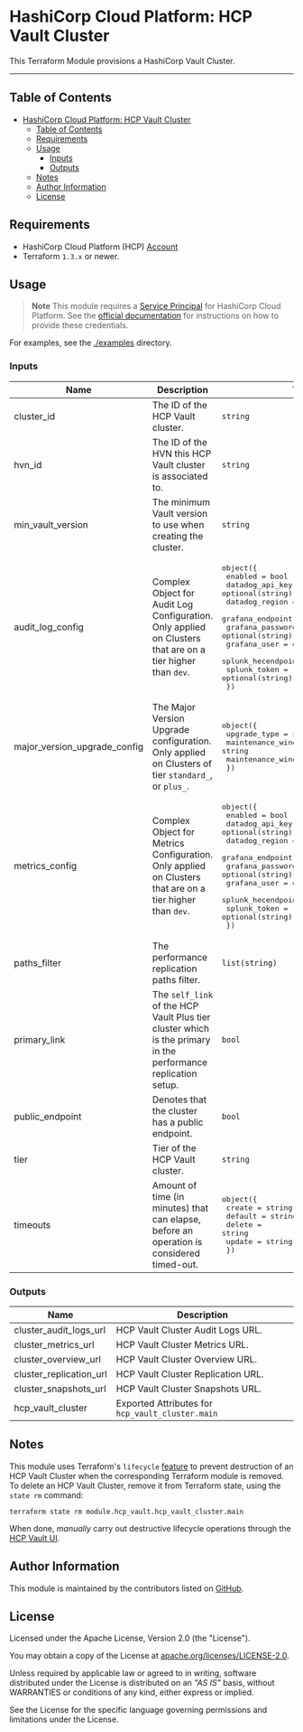 # HashiCorp Cloud Platform: HCP Vault Cluster

This Terraform Module provisions a HashiCorp Vault Cluster.

---

## Table of Contents

<!-- TOC -->
* [HashiCorp Cloud Platform: HCP Vault Cluster](#hashicorp-cloud-platform--hcp-vault-cluster)
  * [Table of Contents](#table-of-contents)
  * [Requirements](#requirements)
  * [Usage](#usage)
    * [Inputs](#inputs)
    * [Outputs](#outputs)
  * [Notes](#notes)
  * [Author Information](#author-information)
  * [License](#license)
<!-- TOC -->

## Requirements

* HashiCorp Cloud Platform (HCP) [Account](https://portal.cloud.hashicorp.com/sign-in)
* Terraform `1.3.x` or newer.

## Usage

> **Note**
> This module requires a [Service Principal](https://developer.hashicorp.com/hcp/docs/hcp/admin/service-principals) for HashiCorp Cloud Platform.
> See the [official documentation](https://registry.terraform.io/providers/hashicorp/hcp/latest/docs/guides/auth) for instructions on how to provide these credentials.

For examples, see the [./examples](https://github.com/ksatirli/terraform-hcp-vault-cluster/tree/main/examples/) directory.

<!-- BEGIN_TF_DOCS -->
### Inputs

| Name | Description | Type | Default | Required |
|------|-------------|------|---------|:--------:|
| cluster_id | The ID of the HCP Vault cluster. | `string` | n/a | yes |
| hvn_id | The ID of the HVN this HCP Vault cluster is associated to. | `string` | n/a | yes |
| min_vault_version | The minimum Vault version to use when creating the cluster. | `string` | n/a | yes |
| audit_log_config | Complex Object for Audit Log Configuration. Only applied on Clusters that are on a tier higher than `dev`. | <pre>object({<br>    enabled            = bool<br>    datadog_api_key    = optional(string)<br>    datadog_region     = optional(string)<br>    grafana_endpoint   = optional(string)<br>    grafana_password   = optional(string)<br>    grafana_user       = optional(string)<br>    splunk_hecendpoint = optional(string)<br>    splunk_token       = optional(string)<br>  })</pre> | <pre>{<br>  "datadog_api_key": null,<br>  "datadog_region": "us1",<br>  "enabled": false,<br>  "grafana_endpoint": null,<br>  "grafana_password": null,<br>  "grafana_user": null,<br>  "splunk_hecendpoint": null,<br>  "splunk_token": null<br>}</pre> | no |
| major_version_upgrade_config | The Major Version Upgrade configuration. Only applied on Clusters of tier `standard_`, or `plus_`. | <pre>object({<br>    upgrade_type            = string<br>    maintenance_window_day  = string<br>    maintenance_window_time = string<br>  })</pre> | <pre>{<br>  "maintenance_window_day": "TUESDAY",<br>  "maintenance_window_time": "WINDOW_12PM_4PM",<br>  "upgrade_type": "SCHEDULED"<br>}</pre> | no |
| metrics_config | Complex Object for Metrics Configuration. Only applied on Clusters that are on a tier higher than `dev`. | <pre>object({<br>    enabled            = bool<br>    datadog_api_key    = optional(string)<br>    datadog_region     = optional(string)<br>    grafana_endpoint   = optional(string)<br>    grafana_password   = optional(string)<br>    grafana_user       = optional(string)<br>    splunk_hecendpoint = optional(string)<br>    splunk_token       = optional(string)<br>  })</pre> | <pre>{<br>  "datadog_api_key": null,<br>  "datadog_region": "us1",<br>  "enabled": false,<br>  "grafana_endpoint": null,<br>  "grafana_password": null,<br>  "grafana_user": null,<br>  "splunk_hecendpoint": null,<br>  "splunk_token": null<br>}</pre> | no |
| paths_filter | The performance replication paths filter. | `list(string)` | `null` | no |
| primary_link | The `self_link` of the HCP Vault Plus tier cluster which is the primary in the performance replication setup. | `bool` | `null` | no |
| public_endpoint | Denotes that the cluster has a public endpoint. | `bool` | `false` | no |
| tier | Tier of the HCP Vault cluster. | `string` | `"dev"` | no |
| timeouts | Amount of time (in minutes) that can elapse, before an operation is considered timed-out. | <pre>object({<br>    create  = string<br>    default = string<br>    delete  = string<br>    update  = string<br>  })</pre> | <pre>{<br>  "create": "35m",<br>  "default": "5m",<br>  "delete": "25m",<br>  "update": "35m"<br>}</pre> | no |

### Outputs

| Name | Description |
|------|-------------|
| cluster_audit_logs_url | HCP Vault Cluster Audit Logs URL. |
| cluster_metrics_url | HCP Vault Cluster Metrics URL. |
| cluster_overview_url | HCP Vault Cluster Overview URL. |
| cluster_replication_url | HCP Vault Cluster Replication URL. |
| cluster_snapshots_url | HCP Vault Cluster Snapshots URL. |
| hcp_vault_cluster | Exported Attributes for `hcp_vault_cluster.main` |
<!-- END_TF_DOCS -->

## Notes

This module uses Terraform's `lifecycle` [feature](https://www.terraform.io/language/meta-arguments/lifecycle#prevent_destroy) to prevent destruction of an HCP Vault Cluster when the corresponding Terraform module is removed.
To delete an HCP Vault Cluster, remove it from Terraform state, using the `state rm` command:

```shell
terraform state rm module.hcp_vault.hcp_vault_cluster.main
```

When done, _manually_ carry out destructive lifecycle operations through the [HCP Vault UI](https://portal.cloud.hashicorp.com/services/vault).

## Author Information

This module is maintained by the contributors listed on [GitHub](https://github.com/ksatirli/terraform-hcp-vault-cluster/graphs/contributors).

## License

Licensed under the Apache License, Version 2.0 (the "License").

You may obtain a copy of the License at [apache.org/licenses/LICENSE-2.0](http://www.apache.org/licenses/LICENSE-2.0).

Unless required by applicable law or agreed to in writing, software distributed under the License is distributed on an _"AS IS"_ basis, without WARRANTIES or conditions of any kind, either express or implied.

See the License for the specific language governing permissions and limitations under the License.
